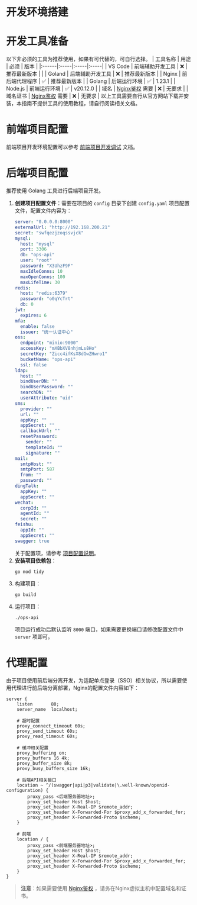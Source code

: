 # 开发环境搭建
# 开发工具准备
以下非必须的工具为推荐使用，如果有可代替的，可自行选择。
| 工具名称   | 用途 | 必须 | 版本 |
|:------|:-----|:-----|:-----|
| VS Code   | 前端辅助开发工具    | ❌ | 推荐最新版本 |                                                                                                              |
| Goland    | 后端辅助开发工具    | ❌ | 推荐最新版本 |
| Nginx     | 前后端代理程序      | ✅ | 推荐最新版本 |
| Golang    | 后端运行环境        | ✅ | 1.23.1 |
| Node.js   | 前端运行环境        | ✅ | v20.12.0 |
| 域名   | [Nginx鉴权](https://github.com/yuyan075500/ops-api/blob/main/deploy/sso.md#nginx%E4%BB%A3%E7%90%86%E9%89%B4%E6%9D%83 "Nginx鉴权") 需要        | ❌  | 无要求 |
| 域名证书   | [Nginx鉴权](https://github.com/yuyan075500/ops-api/blob/main/deploy/sso.md#nginx%E4%BB%A3%E7%90%86%E9%89%B4%E6%9D%83 "Nginx鉴权") 需要        | ❌  | 无要求 |
以上工具需要自行从官方网站下载并安装，本指南不提供工具的使用教程，请自行阅读相关文档。
# 前端项目配置
前端项目开发环境配置可以参考 [前端项目开发调试](https://github.com/yuyan075500/ops-web?tab=readme-ov-file#%E5%BC%80%E5%8F%91%E8%B0%83%E8%AF%95 "前端项目开发调试") 文档。
# 后端项目配置
推荐使用 Golang 工具进行后端项目开发。
1. **创建项目配置文件**：需要在项目的 `config` 目录下创建 `config.yaml` 项目配置文件，配置文件内容为：
   ```yaml
   server: "0.0.0.0:8000"
   externalUrl: "http://192.168.200.21"
   secret: "swfqezjzoqssvjck"
   mysql:
     host: "mysql"
     port: 3306
     db: "ops-api"
     user: "root"
     password: "X3UhzF9F"
     maxIdleConns: 10
     maxOpenConns: 100
     maxLifeTime: 30
   redis:
     host: "redis:6379"
     password: "o0qYcTrt"
     db: 0
   jwt:
     expires: 6
   mfa:
     enable: false
     issuer: "统一认证中心"
   oss:
     endpoint: "minio:9000"
     accessKey: "mXBbXV8nhjmLs8Ho"
     secretKey: "Zicc4ifKsX8dGwZHwro1"
     bucketName: "ops-api"
     ssl: false
   ldap:
     host: ""
     bindUserDN: ""
     bindUserPassword: ""
     searchDN: ""
     userAttribute: "uid"
   sms:
     provider: ""
     url: ""
     appKey: ""
     appSecret: ""
     callbackUrl: ""
     resetPassword:
       sender: ""
       templateId: ""
       signature: ""
   mail:
     smtpHost: ""
     smtpPort: 587
     from: ""
     password: ""
   dingTalk:
     appKey: ""
     appSecret: ""
   wechat:
     corpId: ""
     agentId: ""
     secret: ""
   feishu:
     appId: ""
     appSecret: ""
   swagger: true
   ```
   关于配置项，请参考 [项目配置说明](https://github.com/yuyan075500/ops-api/blob/main/deploy/deploy.md#%E9%85%8D%E7%BD%AE%E6%96%87%E4%BB%B6%E8%AF%B4%E6%98%8E "项目配置说明")。
2. **安装项目依赖包**：
   ```shell
   go mod tidy
   ```
3. 构建项目：
   ```shell
   go build
   ```
4. 运行项目：
   ```shell
   ./ops-api
   ```
   项目运行成功后默认监听 `8000` 端口，如果需要更换端口请修改配置文件中 `server` 项即可。
# 代理配置
由于项目使用前后端分离开发，为适配单点登录（SSO）相关协议，所以需要使用代理进行前后端分离部署，Nginx的配置文件内容如下：
```shell
server {
    listen       80;
    server_name  localhost;

    # 超时配置
    proxy_connect_timeout 60s;
    proxy_send_timeout 60s;
    proxy_read_timeout 60s;

    # 缓冲相关配置
    proxy_buffering on;
    proxy_buffers 16 4k;
    proxy_buffer_size 8k;
    proxy_busy_buffers_size 16k;

    # 后端API相关接口
    location ~ ^/(swagger|api|p3|validate|\.well-known/openid-configuration) {
        proxy_pass <后端服务器地址>;
        proxy_set_header Host $host;
        proxy_set_header X-Real-IP $remote_addr;
        proxy_set_header X-Forwarded-For $proxy_add_x_forwarded_for;
        proxy_set_header X-Forwarded-Proto $scheme;
    }

    # 前端
    location / {
        proxy_pass <前端服务器地址>;
        proxy_set_header Host $host;
        proxy_set_header X-Real-IP $remote_addr;
        proxy_set_header X-Forwarded-For $proxy_add_x_forwarded_for;
        proxy_set_header X-Forwarded-Proto $scheme;
    }
}
```
> **注意**：如果需要使用 [Nginx鉴权](https://github.com/yuyan075500/ops-api/blob/main/deploy/sso.md#nginx%E4%BB%A3%E7%90%86%E9%89%B4%E6%9D%83 "Nginx鉴权") ，请务在Nginx虚拟主机中配置域名和证书。